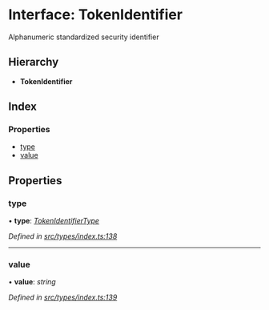 # Interface: TokenIdentifier

Alphanumeric standardized security identifier

## Hierarchy

* **TokenIdentifier**

## Index

### Properties

* [type](tokenidentifier.md#type)
* [value](tokenidentifier.md#value)

## Properties

###  type

• **type**: *[TokenIdentifierType](../enums/tokenidentifiertype.md)*

*Defined in [src/types/index.ts:138](https://github.com/PolymathNetwork/polymesh-sdk/blob/4660ab0/src/types/index.ts#L138)*

___

###  value

• **value**: *string*

*Defined in [src/types/index.ts:139](https://github.com/PolymathNetwork/polymesh-sdk/blob/4660ab0/src/types/index.ts#L139)*
